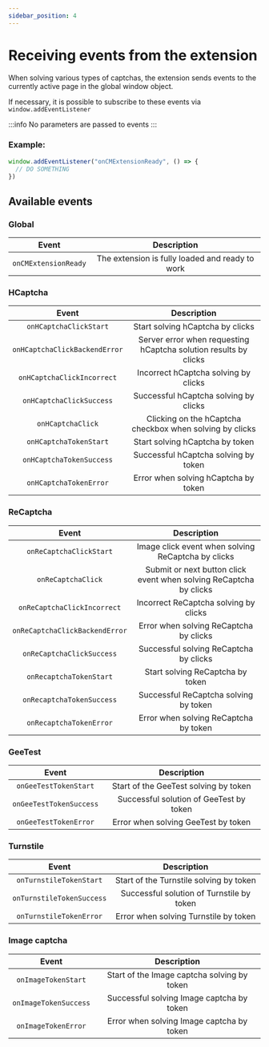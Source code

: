 ```yaml
---
sidebar_position: 4
---
```



# Receiving events from the extension

When solving various types of captchas, the extension sends events to the currently active page in the global window object.

If necessary, it is possible to subscribe to these events via `window.addEventListener`

:::info
No parameters are passed to events
:::

### **Example:**
```js
window.addEventListener("onCMExtensionReady", () => {
  // DO SOMETHING
})
```

## Available events

### Global
|**Event**|**Description**|
| :-: | :-: |
|`onCMExtensionReady`|The extension is fully loaded and ready to work|

### HCaptcha
|**Event**|**Description**|
| :-: | :-: |
|`onHCaptchaClickStart`|Start solving hCaptcha by clicks|
|`onHCaptchaClickBackendError`|Server error when requesting hCaptcha solution results by clicks|
|`onHCaptchaClickIncorrect`|Incorrect hCaptcha solving by clicks|
|`onHCaptchaClickSuccess`|Successful hCaptcha solving by clicks|
|`onHCaptchaClick`|Clicking on the hCaptcha checkbox when solving by clicks|
|`onHCaptchaTokenStart`|Start solving hCaptcha by token|
|`onHCaptchaTokenSuccess`|Successful hCaptcha solving by token|
|`onHCaptchaTokenError`|Error when solving hCaptcha by token|

### ReCaptcha
|**Event**|**Description**|
| :-: | :-: |
|`onReCaptchaClickStart`|Image click event when solving ReCaptcha by clicks|
|`onReCaptchaClick`|Submit or next button click event when solving ReCaptcha by clicks|
|`onReCaptchaClickIncorrect`|Incorrect ReCaptcha solving by clicks|
|`onReCaptchaClickBackendError`|Error when solving ReCaptcha by clicks|
|`onReCaptchaClickSuccess`|Successful solving ReCaptcha by clicks|
|`onRecaptchaTokenStart`|Start solving ReCaptcha by token|
|`onRecaptchaTokenSuccess`|Successful ReCaptcha solving by token|
|`onRecaptchaTokenError`|Error when solving ReCaptcha by token|

### GeeTest
|**Event**|**Description**|
| :-: | :-: |
|`onGeeTestTokenStart`|Start of the GeeTest solving by token|
|`onGeeTestTokenSuccess`|Successful solution of GeeTest by token|
|`onGeeTestTokenError`|Error when solving GeeTest by token|

### Turnstile
|**Event**|**Description**|
| :-: | :-: |
|`onTurnstileTokenStart`|Start of the Turnstile solving by token|
|`onTurnstileTokenSuccess`|Successful solution of Turnstile by token|
|`onTurnstileTokenError`|Error when solving Turnstile by token|

### Image captcha
|**Event**|**Description**|
| :-: | :-: |
|`onImageTokenStart`|Start of the Image captcha solving by token|
|`onImageTokenSuccess`|Successful solving Image captcha by token|
|`onImageTokenError`|Error when solving Image captcha by token|